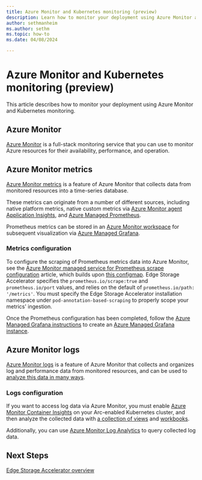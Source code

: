```yaml
---
title: Azure Monitor and Kubernetes monitoring (preview)
description: Learn how to monitor your deployment using Azure Monitor and Kubernetes monitoring in Edge Storage Accelerator.
author: sethmanheim
ms.author: sethm
ms.topic: how-to
ms.date: 04/08/2024

---
```


# Azure Monitor and Kubernetes monitoring (preview)

This article describes how to monitor your deployment using Azure Monitor and Kubernetes monitoring.

## Azure Monitor

[Azure Monitor](/azure/azure-monitor/essentials/monitor-azure-resource) is a full-stack monitoring service that you can use to monitor Azure resources for their availability, performance, and operation.

## Azure Monitor metrics

[Azure Monitor metrics](/azure/azure-monitor/essentials/data-platform-metrics) is a feature of Azure Monitor that collects data from monitored resources into a time-series database.

These metrics can originate from a number of different sources, including native platform metrics, native custom metrics via [Azure Monitor agent Application Insights](/azure/azure-monitor/insights/insights-overview), and [Azure Managed Prometheus](/azure/azure-monitor/essentials/prometheus-metrics-overview).

Prometheus metrics can be stored in an [Azure Monitor workspace](/azure/azure-monitor/essentials/azure-monitor-workspace-overview) for subsequent visualization via [Azure Managed Grafana](/azure/managed-grafana/overview).

### Metrics configuration

To configure the scraping of Prometheus metrics data into Azure Monitor, see the [Azure Monitor managed service for Prometheus scrape configuration](/azure/azure-monitor/containers/prometheus-metrics-scrape-configuration#enable-pod-annotation-based-scraping) article, which builds upon [this configmap](https://aka.ms/azureprometheus-addon-settings-configmap). Edge Storage Accelerator specifies the `prometheus.io/scrape:true` and `prometheus.io/port` values, and relies on the default of `prometheus.io/path: '/metrics'`. You must specify the Edge Storage Accelerator installation namespace under `pod-annotation-based-scraping` to properly scope your metrics' ingestion.

Once the Prometheus configuration has been completed, follow the [Azure Managed Grafana instructions](/azure/managed-grafana/overview) to create an [Azure Managed Grafana instance](/azure/managed-grafana/quickstart-managed-grafana-portal).

## Azure Monitor logs

[Azure Monitor logs](/azure/azure-monitor/logs/data-platform-logs) is a feature of Azure Monitor that collects and organizes log and performance data from monitored resources, and can be used to [analyze this data in many ways](/azure/azure-monitor/logs/data-platform-logs#what-can-you-do-with-azure-monitor-logs).

### Logs configuration

If you want to access log data via Azure Monitor, you must enable [Azure Monitor Container Insights](/azure/azure-monitor/containers/container-insights-overview) on your Arc-enabled Kubernetes cluster, and then analyze the collected data with [a collection of views](/azure/azure-monitor/containers/container-insights-analyze) and [workbooks](/azure/azure-monitor/containers/container-insights-reports).

Additionally, you can use [Azure Monitor Log Analytics](/azure/azure-monitor/logs/log-analytics-tutorial) to query collected log data.

## Next Steps

[Edge Storage Accelerator overview](overview.md)
